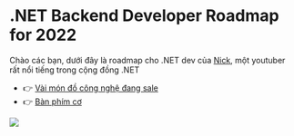 # .NET Backend Developer Roadmap for 2022

Chào các bạn, dưới đây là roadmap cho .NET dev của [Nick](https://github.com/Elfocrash/.NET-Backend-Developer-Roadmap), một youtuber rất nổi tiếng trong cộng đồng .NET


- 👉 [Vài món đồ công nghệ đang sale](https://shope.ee/LBTiU3nHN)
- 👉 [Bàn phím cơ](https://shope.ee/3pkcBanXAv)


![](Backend-.NET-Developer-Roadmap-2022.png)
